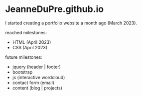 # JeanneDuPre.github.io


I started creating a portfolio website a month ago (March 2023).

reached milestones:
  - HTML (April 2023)
  - CSS (April 2023)
 
future milestones:
  - jquery (header | footer)
  - bootstrap
  - js (interactive wordcloud)
  - contact form (email)
  - content (blog | projects)
